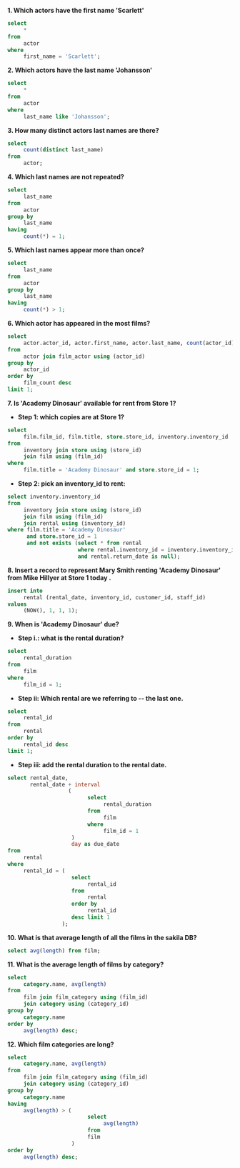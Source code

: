 **1.  Which actors have the first name 'Scarlett'**

```sql
select 
     * 
from 
     actor
where 
     first_name = 'Scarlett';
```

**2. Which actors have the last name 'Johansson'**

```sql
select 
     * 
from 
     actor 
where 
     last_name like 'Johansson';
```

**3. How many distinct actors last names are there?**

```sql
select 
     count(distinct last_name)
from 
     actor;
```

**4. Which last names are not repeated?**

```sql
select 
     last_name 
from 
     actor 
group by 
     last_name 
having 
     count(*) = 1;
```

**5. Which last names appear more than once?**

```sql
select 
     last_name 
from 
     actor 
group by 
     last_name 
having 
     count(*) > 1;
```

**6. Which actor has appeared in the most films?**
```sql
select 
     actor.actor_id, actor.first_name, actor.last_name, count(actor_id) as film_count
from 
     actor join film_actor using (actor_id)
group by 
     actor_id
order by 
     film_count desc
limit 1;
```

**7. Is 'Academy Dinosaur' available for rent from Store 1?**

- **Step 1: which copies are at Store 1?**

```sql
select 
     film.film_id, film.title, store.store_id, inventory.inventory_id
from 
     inventory join store using (store_id)
     join film using (film_id)
where 
     film.title = 'Academy Dinosaur' and store.store_id = 1;
```

- **Step 2: pick an inventory_id to rent:**

```sql
select inventory.inventory_id
from 
     inventory join store using (store_id)
     join film using (film_id)
     join rental using (inventory_id)
where film.title = 'Academy Dinosaur'
      and store.store_id = 1
      and not exists (select * from rental
                      where rental.inventory_id = inventory.inventory_id
                      and rental.return_date is null);
```

**8. Insert a record to represent Mary Smith renting 'Academy Dinosaur' from Mike Hillyer at Store 1 today .**

```sql
insert into 
     rental (rental_date, inventory_id, customer_id, staff_id)
values 
     (NOW(), 1, 1, 1);
```

**9. When is 'Academy Dinosaur' due?**

- **Step i.: what is the rental duration?**

```sql
select 
     rental_duration 
from 
     film
where 
     film_id = 1;
```

- **Step ii: Which rental are we referring to -- the last one.**

```sql
select 
     rental_id 
from 
     rental 
order by 
     rental_id desc 
limit 1;
```

- **Step iii: add the rental duration to the rental date.**

```sql
select rental_date,
       rental_date + interval
                   (
                         select 
                              rental_duration 
                         from 
                              film 
                         where 
                              film_id = 1
                    )
                    day as due_date
from 
     rental
where 
     rental_id = (
                    select 
                         rental_id 
                    from 
                         rental 
                    order by 
                         rental_id 
                    desc limit 1
                 );
```

**10. What is that average length of all the films in the sakila DB?**

```sql
select avg(length) from film;
```

**11. What is the average length of films by category?**

```sql
select 
     category.name, avg(length)
from 
     film join film_category using (film_id)
     join category using (category_id)
group by 
     category.name
order by 
     avg(length) desc;
```

**12. Which film categories are long?**

```sql
select 
     category.name, avg(length)
from 
     film join film_category using (film_id)
     join category using (category_id)
group by 
     category.name
having 
     avg(length) > (
                         select 
                              avg(length) 
                         from 
                         film
                    )
order by 
     avg(length) desc;
```